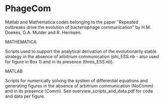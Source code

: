 # PhageCom
Matlab and Mathematica codes belonging to the paper "Repeated outbreaks drive the evolution of bacteriophage communication" by H.M. Doekes, G.A. Mulder and R. Hermsen.

MATHEMATICA

Scripts used to support the analytical derivation of the evolutionarily stable strategy in the absence of arbitrium communication (phi_ESS.nb - also used for figure in Box 1) and in its presence (thres_ESS.nb).

MATLAB

Scripts for numerically solving the system of differential equations and generating figures in the absence of arbitrium communication (NoComm) and in its presence (Comm). See overview_scripts_and_data.pdf for code and data per figure.
